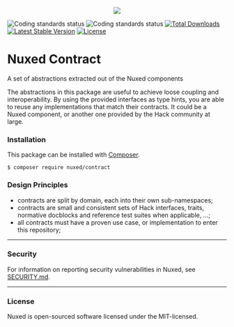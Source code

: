<p align="center"><img src="https://avatars3.githubusercontent.com/u/45311177?s=200&v=4"></p>

<p align="center">

![Coding standards status](https://github.com/nuxed/contract/workflows/coding%20standards/badge.svg?branch=develop)
![Coding standards status](https://github.com/nuxed/contract/workflows/static%20analysis/badge.svg?branch=develop)
[![Total Downloads](https://poser.pugx.org/nuxed/contract/d/total.svg)](https://packagist.org/packages/nuxed/contract)
[![Latest Stable Version](https://poser.pugx.org/nuxed/contract/v/stable.svg)](https://packagist.org/packages/nuxed/contract)
[![License](https://poser.pugx.org/nuxed/contract/license.svg)](https://packagist.org/packages/nuxed/contract)

</p>

# Nuxed Contract

A set of abstractions extracted out of the Nuxed components

The abstractions in this package are useful to achieve loose coupling and interoperability. By using the provided interfaces as type hints, you are able to reuse any implementations that match their contracts. It could be a Nuxed component, or another one provided by the Hack community at large.

### Installation

This package can be installed with [Composer](https://getcomposer.org).

```console
$ composer require nuxed/contract
```

### Design Principles

- contracts are split by domain, each into their own sub-namespaces;
- contracts are small and consistent sets of Hack interfaces, traits, normative docblocks and reference test suites when applicable, ...;
- all contracts must have a proven use case, or implementation to enter this repository;

---

### Security

For information on reporting security vulnerabilities in Nuxed, see [SECURITY.md](SECURITY.md).

---

### License

Nuxed is open-sourced software licensed under the MIT-licensed.
